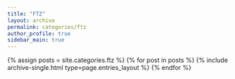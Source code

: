 ```yaml
---
title: "FTZ"
layout: archive
permalink: categories/ftz
author_profile: true
sidebar_main: true
---
```



{% assign posts = site.categories.ftz %}
{% for post in posts %} {% include archive-single.html type=page.entries_layout %} {% endfor %}
